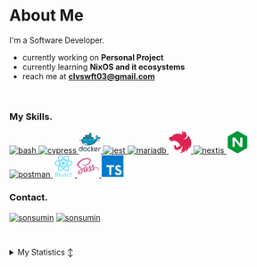 # About Me

I'm a Software Developer.

- currently working on **Personal Project**
- currently learning **NixOS and it ecosystems**
- reach me at **clvswft03@gmail.com**

&nbsp;

<h3 align="left">My Skills.</h3>
<p align="left"> <a href="https://www.gnu.org/software/bash/" target="_blank" rel="noreferrer"> <img src="https://www.vectorlogo.zone/logos/gnu_bash/gnu_bash-icon.svg" alt="bash" width="40" height="40"/> </a> <a href="https://www.cypress.io" target="_blank" rel="noreferrer"> <img src="https://raw.githubusercontent.com/simple-icons/simple-icons/6e46ec1fc23b60c8fd0d2f2ff46db82e16dbd75f/icons/cypress.svg" alt="cypress" width="40" height="40"/> </a> <a href="https://www.docker.com/" target="_blank" rel="noreferrer"> <img src="https://raw.githubusercontent.com/devicons/devicon/master/icons/docker/docker-original-wordmark.svg" alt="docker" width="40" height="40"/> </a> <a href="https://jestjs.io" target="_blank" rel="noreferrer"> <img src="https://www.vectorlogo.zone/logos/jestjsio/jestjsio-icon.svg" alt="jest" width="40" height="40"/> </a> <a href="https://mariadb.org/" target="_blank" rel="noreferrer"> <img src="https://www.vectorlogo.zone/logos/mariadb/mariadb-icon.svg" alt="mariadb" width="40" height="40"/> </a> <a href="https://nestjs.com/" target="_blank" rel="noreferrer"> <img src="https://raw.githubusercontent.com/devicons/devicon/master/icons/nestjs/nestjs-plain.svg" alt="nestjs" width="40" height="40"/> </a> <a href="https://nextjs.org/" target="_blank" rel="noreferrer"> <img src="https://cdn.worldvectorlogo.com/logos/nextjs-2.svg" alt="nextjs" width="40" height="40"/> </a> <a href="https://www.nginx.com" target="_blank" rel="noreferrer"> <img src="https://raw.githubusercontent.com/devicons/devicon/master/icons/nginx/nginx-original.svg" alt="nginx" width="40" height="40"/> </a> <a href="https://postman.com" target="_blank" rel="noreferrer"> <img src="https://www.vectorlogo.zone/logos/getpostman/getpostman-icon.svg" alt="postman" width="40" height="40"/> </a> <a href="https://reactjs.org/" target="_blank" rel="noreferrer"> <img src="https://raw.githubusercontent.com/devicons/devicon/master/icons/react/react-original-wordmark.svg" alt="react" width="40" height="40"/> </a> <a href="https://sass-lang.com" target="_blank" rel="noreferrer"> <img src="https://raw.githubusercontent.com/devicons/devicon/master/icons/sass/sass-original.svg" alt="sass" width="40" height="40"/> </a> <a href="https://www.typescriptlang.org/" target="_blank" rel="noreferrer"> <img src="https://raw.githubusercontent.com/devicons/devicon/master/icons/typescript/typescript-original.svg" alt="typescript" width="40" height="40"/> </a> </p>

<h3 align="left">Contact.</h3>
<p align="left"> <a href="https://linkedin.com/in/sonsumin" target="blank"><img align="center" src="https://raw.githubusercontent.com/rahuldkjain/github-profile-readme-generator/master/src/images/icons/Social/github.svg" alt="sonsumin" height="30" width="40" /></a> <a href="https://linkedin.com/in/sonsumin" target="blank"><img align="center" src="https://raw.githubusercontent.com/rahuldkjain/github-profile-readme-generator/master/src/images/icons/Social/linked-in-alt.svg" alt="sonsumin" height="30" width="40" /></a>
</p>

&nbsp;

<details>
 <summary>My Statistics ↕️</summary>

<!--START_SECTION:waka-->
![Code Time](http://img.shields.io/badge/Code%20Time-1%2C980%20hrs%208%20mins-blue)

![Profile Views](http://img.shields.io/badge/Profile%20Views-1-blue)

**🐱 My GitHub Data** 

> 📦 12.9 MB Used in GitHub's Storage 
 > 
> 🏆 524 Contributions in the Year 2024
 > 
> 💼 Opted to Hire
 > 
> 📜 582 Public Repositories 
 > 
> 🔑 160 Private Repositories 
 > 
**I'm a Night 🦉** 

```text
🌞 Morning                3567 commits        ██░░░░░░░░░░░░░░░░░░░░░░░   07.41 % 
🌆 Daytime                17098 commits       █████████░░░░░░░░░░░░░░░░   35.53 % 
🌃 Evening                17987 commits       █████████░░░░░░░░░░░░░░░░   37.38 % 
🌙 Night                  9467 commits        █████░░░░░░░░░░░░░░░░░░░░   19.67 % 
```
📅 **I'm Most Productive on Monday** 

```text
Monday                   8697 commits        █████░░░░░░░░░░░░░░░░░░░░   18.07 % 
Tuesday                  8323 commits        ████░░░░░░░░░░░░░░░░░░░░░   17.30 % 
Wednesday                7430 commits        ████░░░░░░░░░░░░░░░░░░░░░   15.44 % 
Thursday                 7285 commits        ████░░░░░░░░░░░░░░░░░░░░░   15.14 % 
Friday                   7272 commits        ████░░░░░░░░░░░░░░░░░░░░░   15.11 % 
Saturday                 4217 commits        ██░░░░░░░░░░░░░░░░░░░░░░░   08.76 % 
Sunday                   4895 commits        ███░░░░░░░░░░░░░░░░░░░░░░   10.17 % 
```


📊 **This Week I Spent My Time On** 

```text
🕑︎ Time Zone: Asia/Seoul

💬 Programming Languages: 
TypeScript               29 hrs 48 mins      ████████████████░░░░░░░░░   64.20 % 
JavaScript               11 hrs 8 mins       ██████░░░░░░░░░░░░░░░░░░░   23.99 % 
JSON                     3 hrs 1 min         ██░░░░░░░░░░░░░░░░░░░░░░░   06.51 % 
Prisma                   40 mins             ░░░░░░░░░░░░░░░░░░░░░░░░░   01.45 % 
Markdown                 33 mins             ░░░░░░░░░░░░░░░░░░░░░░░░░   01.20 % 

🔥 Editors: 
VS Code                  46 hrs 25 mins      █████████████████████████   100.00 % 

💻 Operating System: 
Mac                      46 hrs 25 mins      █████████████████████████   100.00 % 
```

**I Mostly Code in JavaScript** 

```text
JavaScript               31 repos            █████░░░░░░░░░░░░░░░░░░░░   20.95 % 
TypeScript               31 repos            █████░░░░░░░░░░░░░░░░░░░░   20.95 % 
Python                   28 repos            █████░░░░░░░░░░░░░░░░░░░░   18.92 % 
Nix                      7 repos             █░░░░░░░░░░░░░░░░░░░░░░░░   04.73 % 
AutoHotkey               1 repo              ░░░░░░░░░░░░░░░░░░░░░░░░░   00.68 % 
```



**Timeline**

![Lines of Code chart](https://raw.githubusercontent.com/testfailed/testfailed/main/assets/bar_graph.png)


 Last Updated on 23/11/2024 21:46:33 UTC
<!--END_SECTION:waka-->
</details>
